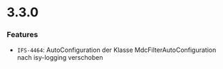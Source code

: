 # 3.3.0

### Features
- `IFS-4464`: AutoConfiguration der Klasse MdcFilterAutoConfiguration nach isy-logging verschoben
